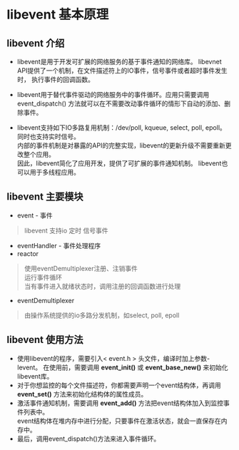 # libevent 基本原理

## libevent 介绍
* libevent是用于开发可扩展的网络服务的基于事件通知的网络库。
  libevnet API提供了一个机制，在文件描述符上的IO事件，信号事件或者超时事件发生时，
  执行事件的回调函数。

* libevent用于替代事件驱动的网络服务中的事件循环。应用只需要调用event_dispatch()
  方法就可以在不需要改动事件循环的情形下自动的添加、删除事件。

* libevent支持如下IO多路复用机制：/dev/poll, kqueue, select, poll, epoll。同时也支持实时信号。  
  内部的事件机制是对暴露的API的完整实现，libevent的更新升级不需要重新更改整个应用。  
  因此，libevent简化了应用开发，提供了可扩展的事件通知机制。 libevent也可以用于多线程应用。 
  
## libevent 主要模块
* event - 事件
> libevent 支持io 定时 信号事件
* eventHandler - 事件处理程序
* reactor
>使用eventDemultiplexer注册、注销事件  
运行事件循环  
当有事件进入就绪状态时，调用注册的回调函数进行处理
* eventDemultiplexer
>由操作系统提供的io多路分发机制，如select,  poll, epoll
  
## libevent 使用方法

* 使用libevent的程序，需要引入< event.h > 头文件，编译时加上参数-levent。
  在使用前，需要调用 **event_init()** 或 **event_base_new()** 来初始化libevent库。
* 对于你想监控的每个文件描述符，你都需要声明一个event结构体，再调用 **event_set()** 方法来初始化结构体的属性成员。
* 激活事件通知机制，需要调用 **event_add()** 方法把event结构体加入到监控事件列表中。  
event结构体在堆内存中进行分配，只要事件在激活状态，就会一直保存在内存中。
* 最后，调用event_dispatch()方法来进入事件循环。

